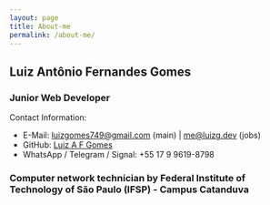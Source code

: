 ```yaml
---
layout: page
title: About-me
permalink: /about-me/
---
```


## Luiz Antônio Fernandes Gomes
### Junior Web Developer
Contact Information:
  - E-Mail: luizgomes749@gmail.com (main) | me@luizg.dev (jobs)
  - GitHub: [Luiz A F Gomes](https://github.com/iLuiizUHD)
  - WhatsApp / Telegram / Signal: +55 17 9 9619-8798
 ### Computer network technician by Federal Institute of Technology of São Paulo (IFSP) - Campus Catanduva
 
